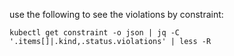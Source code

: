 
use the following to see the violations by constraint:

```
kubectl get constraint -o json | jq -C '.items[]|.kind,.status.violations' | less -R
```

